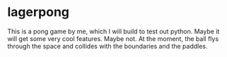 lagerpong
=========

This is a pong game by me, which I will build to test out python. Maybe it will get some very cool features. Maybe not. At the moment, the ball flys through the space and collides with the boundaries and the paddles.
